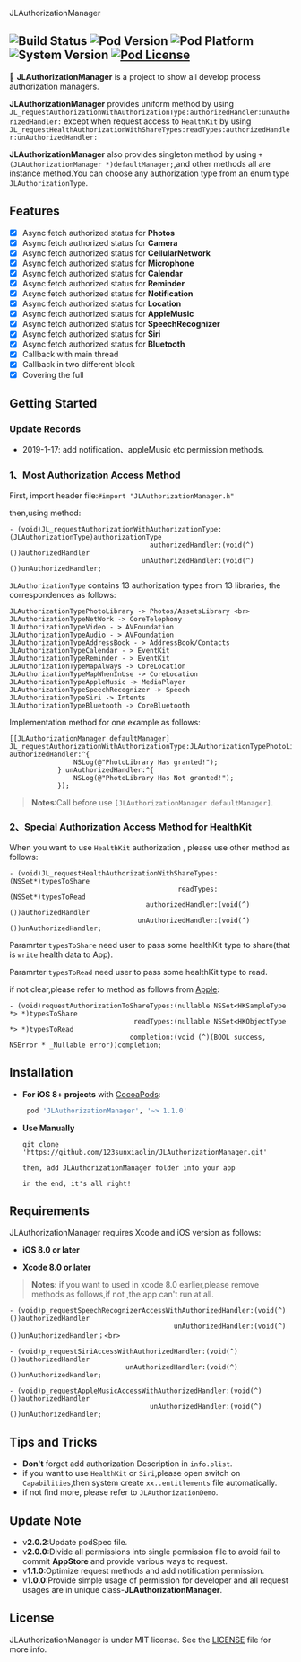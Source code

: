 JLAuthorizationManager

![Build Status](https://img.shields.io/badge/build-passing-brightgreen.svg) ![Pod Version](https://img.shields.io/badge/Pod-v1.1.0-orange.svg) ![Pod Platform](https://img.shields.io/badge/Platform-iOS-lightgrey.svg) ![System Version](https://img.shields.io/badge/iOS-8.0-blue.svg) [![Pod License](https://img.shields.io/badge/License-MIT-333333.svg)](https://www.apache.org/licenses/LICENSE-2.0.html)
---
🔑 **JLAuthorizationManager** is a project to show all develop process  authorization managers.

**JLAuthorizationManager** provides uniform method by using `JL_requestAuthorizationWithAuthorizationType:authorizedHandler:unAuthorizedHandler:` except when request access to `HealthKit` by using `JL_requestHealthAuthorizationWithShareTypes:readTypes:authorizedHandler:unAuthorizedHandler:`

**JLAuthorizationManager** also provides singleton method by using `+ (JLAuthorizationManager *)defaultManager;`,and other methods all are instance method.You can choose any authorization type from an enum type `JLAuthorizationType`.

## Features

- [x] Async fetch authorized status for **Photos**
- [x] Async fetch authorized status for **Camera**
- [x] Async fetch authorized status for **CellularNetwork**
- [x] Async fetch authorized status for **Microphone**
- [x] Async fetch authorized status for **Calendar**
- [x] Async fetch authorized status for **Reminder**
- [x] Async fetch authorized status for **Notification**
- [x] Async fetch authorized status for **Location**
- [x] Async fetch authorized status for **AppleMusic**
- [x] Async fetch authorized status for **SpeechRecognizer**
- [x] Async fetch authorized status for **Siri**
- [x] Async fetch authorized status for **Bluetooth**
- [x] Callback with main thread
- [x] Callback in two different block
- [x] Covering the full

Getting Started
------------
### Update Records
- 2019-1-17: add notification、appleMusic etc permission methods.

### 1、Most Authorization Access Method
First, import header file:`#import "JLAuthorizationManager.h"`<br>

then,using method:

```
- (void)JL_requestAuthorizationWithAuthorizationType:(JLAuthorizationType)authorizationType
                                   authorizedHandler:(void(^)())authorizedHandler
                                 unAuthorizedHandler:(void(^)())unAuthorizedHandler;
```
`JLAuthorizationType` contains 13 authorization types from 13 libraries, the correspondences as follows:

```
JLAuthorizationTypePhotoLibrary -> Photos/AssetsLibrary <br>
JLAuthorizationTypeNetWork -> CoreTelephony
JLAuthorizationTypeVideo - > AVFoundation
JLAuthorizationTypeAudio - > AVFoundation
JLAuthorizationTypeAddressBook - > AddressBook/Contacts
JLAuthorizationTypeCalendar - > EventKit
JLAuthorizationTypeReminder - > EventKit
JLAuthorizationTypeMapAlways -> CoreLocation
JLAuthorizationTypeMapWhenInUse -> CoreLocation
JLAuthorizationTypeAppleMusic -> MediaPlayer
JLAuthorizationTypeSpeechRecognizer -> Speech
JLAuthorizationTypeSiri -> Intents
JLAuthorizationTypeBluetooth -> CoreBluetooth
```
Implementation method for one example as follows:

```
[[JLAuthorizationManager defaultManager] JL_requestAuthorizationWithAuthorizationType:JLAuthorizationTypePhotoLibrary authorizedHandler:^{
                NSLog(@"PhotoLibrary Has granted!");
            } unAuthorizedHandler:^{
                NSLog(@"PhotoLibrary Has Not granted!");
            }];
```
> **Notes**:Call before use `[JLAuthorizationManager defaultManager]`.

### 2、Special Authorization Access Method for HealthKit

When you want to use `HealthKit` authorization , please use other method as follows:

```
- (void)JL_requestHealthAuthorizationWithShareTypes:(NSSet*)typesToShare
                                          readTypes:(NSSet*)typesToRead
                                  authorizedHandler:(void(^)())authorizedHandler
                                unAuthorizedHandler:(void(^)())unAuthorizedHandler;
```

Paramrter `typesToShare` need user to pass some healthKit type to share(that is `write` health data to App).

Paramrter `typesToRead` need user to pass some healthKit type to read.

if not clear,please refer to method as follows from [Apple](https://developer.apple.com/reference/healthkit/hkhealthstore/1614152-requestauthorization):

```
- (void)requestAuthorizationToShareTypes:(nullable NSSet<HKSampleType *> *)typesToShare
                               readTypes:(nullable NSSet<HKObjectType *> *)typesToRead
                              completion:(void (^)(BOOL success, NSError * _Nullable error))completion;
```

Installation
----
- **For iOS 8+ projects** with [CocoaPods](https://cocoapods.org):

    ```ruby
     pod 'JLAuthorizationManager', '~> 1.1.0'
    ```
    
- **Use Manually**
 
 	```manually
 	git clone 'https://github.com/123sunxiaolin/JLAuthorizationManager.git'
 	
 	then, add JLAuthorizationManager folder into your app
 	
 	in the end, it's all right!
 	```
 	
Requirements
-----
JLAuthorizationManager requires Xcode and iOS version as follows:

- **iOS 8.0 or later**<br>

- **Xcode 8.0 or later**

>**Notes:** if you want to used in xcode 8.0 earlier,please remove methods as follows,if not ,the app can't run at all.

```
- (void)p_requestSpeechRecognizerAccessWithAuthorizedHandler:(void(^)())authorizedHandler
                                         unAuthorizedHandler:(void(^)())unAuthorizedHandler；<br>

- (void)p_requestSiriAccessWithAuthorizedHandler:(void(^)())authorizedHandler
                             unAuthorizedHandler:(void(^)())unAuthorizedHandler;
                             
- (void)p_requestAppleMusicAccessWithAuthorizedHandler:(void(^)())authorizedHandler
                                   unAuthorizedHandler:(void(^)())unAuthorizedHandler;                                      
```

Tips and Tricks
---------------

- **Don't** forget add authorization Description in `info.plist`.
- if you want to use `HealthKit` or `Siri`,please open switch on `Capabilities`,then system create `xx..entitlements` file automatically.
- if not find more, please refer to `JLAuthorizationDemo`.


Update Note
---------------
- v**2.0.2**:Update podSpec file.
- v**2.0.0**:Divide all permissions into single permission file to avoid fail to commit **AppStore** and provide various ways to request.
- v**1.1.0**:Optimize request methods and add notification permission.
- v**1.0.0**:Provide simple usage of permission for developer and all request usages are in unique class-**JLAuthorizationManager**.

License
-------

JLAuthorizationManager is under MIT license. See the [LICENSE](https://github.com/123sunxiaolin/JLAuthorizationManager/blob/master/LICENSE) file for more info.